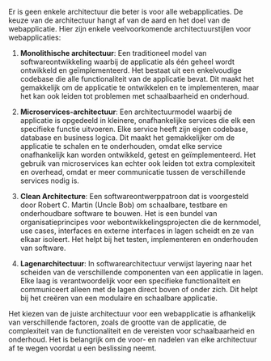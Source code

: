 Er is geen enkele architectuur die beter is voor alle webapplicaties. De keuze van de architectuur hangt af van de aard en het doel van de webapplicatie. Hier zijn enkele veelvoorkomende architectuurstijlen voor webapplicaties:

1. **Monolithische architectuur**: Een traditioneel model van softwareontwikkeling waarbij de applicatie als één geheel wordt ontwikkeld en geïmplementeerd. Het bestaat uit een enkelvoudige codebase die alle functionaliteit van de applicatie bevat. Dit maakt het gemakkelijk om de applicatie te ontwikkelen en te implementeren, maar het kan ook leiden tot problemen met schaalbaarheid en onderhoud.
    
2. **Microservices-architectuur**: Een architectuurmodel waarbij de applicatie is opgedeeld in kleinere, onafhankelijke services die elk een specifieke functie uitvoeren. Elke service heeft zijn eigen codebase, database en business logica. Dit maakt het gemakkelijker om de applicatie te schalen en te onderhouden, omdat elke service onafhankelijk kan worden ontwikkeld, getest en geïmplementeerd. Het gebruik van microservices kan echter ook leiden tot extra complexiteit en overhead, omdat er meer communicatie tussen de verschillende services nodig is.
    
3. **Clean Architecture**: Een softwareontwerppatroon dat is voorgesteld door Robert C. Martin (Uncle Bob) om schaalbare, testbare en onderhoudbare software te bouwen. Het is een bundel van organisatieprincipes voor webontwikkelingsprojecten die de kernmodel, use cases, interfaces en externe interfaces in lagen scheidt en ze van elkaar isoleert. Het helpt bij het testen, implementeren en onderhouden van software.
    
4. **Lagenarchitectuur**: In softwarearchitectuur verwijst layering naar het scheiden van de verschillende componenten van een applicatie in lagen. Elke laag is verantwoordelijk voor een specifieke functionaliteit en communiceert alleen met de lagen direct boven of onder zich. Dit helpt bij het creëren van een modulaire en schaalbare applicatie.
    

Het kiezen van de juiste architectuur voor een webapplicatie is afhankelijk van verschillende factoren, zoals de grootte van de applicatie, de complexiteit van de functionaliteit en de vereisten voor schaalbaarheid en onderhoud. Het is belangrijk om de voor- en nadelen van elke architectuur af te wegen voordat u een beslissing neemt.